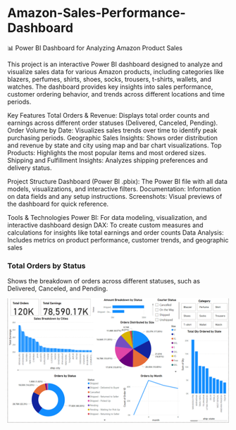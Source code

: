 # Amazon-Sales-Performance-Dashboard
📊 Power BI Dashboard for Analyzing Amazon Product Sales

This project is an interactive Power BI dashboard designed to analyze and visualize sales data for various Amazon products, including categories like blazers, perfumes, shirts, shoes, socks, trousers, t-shirts, wallets, and watches. The dashboard provides key insights into sales performance, customer ordering behavior, and trends across different locations and time periods.

Key Features
Total Orders & Revenue: Displays total order counts and earnings across different order statuses (Delivered, Canceled, Pending).
Order Volume by Date: Visualizes sales trends over time to identify peak purchasing periods.
Geographic Sales Insights: Shows order distribution and revenue by state and city using map and bar chart visualizations.
Top Products: Highlights the most popular items and most ordered sizes.
Shipping and Fulfillment Insights: Analyzes shipping preferences and delivery status.



Project Structure
Dashboard (Power BI .pbix): The Power BI file with all data models, visualizations, and interactive filters.
Documentation: Information on data fields and any setup instructions.
Screenshots: Visual previews of the dashboard for quick reference.



Tools & Technologies
Power BI: For data modeling, visualization, and interactive dashboard design
DAX: To create custom measures and calculations for insights like total earnings and order counts
Data Analysis: Includes metrics on product performance, customer trends, and geographic sales


### Total Orders by Status
Shows the breakdown of orders across different statuses, such as Delivered, Canceled, and Pending.

![Total Orders by Status](screenshots/dashboard.png)
